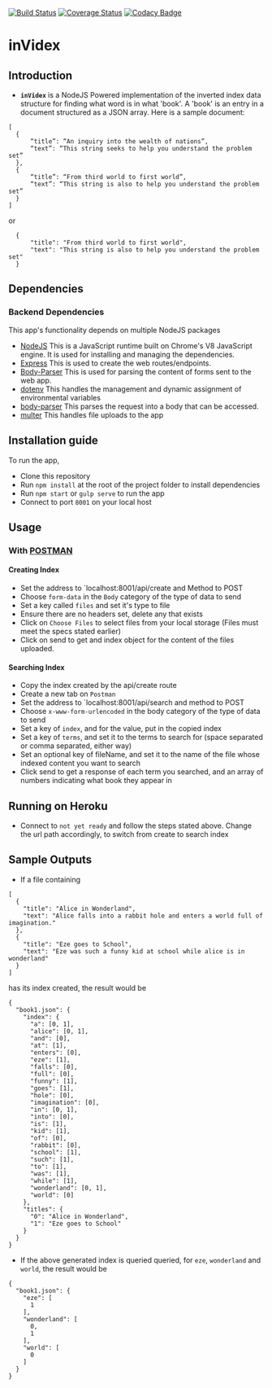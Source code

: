 [![Build Status](https://travis-ci.org/victor4l/inverted-index-api.svg?branch=master)](https://travis-ci.org/victor4l/inverted-index-api)
[![Coverage Status](https://coveralls.io/repos/github/victor4l/inverted-index-api/badge.svg?branch=server-side)](https://coveralls.io/github/victor4l/inverted-index-api?branch=server-side)
[![Codacy Badge](https://api.codacy.com/project/badge/Grade/ce450d93fff943a09bc429b694b3dfbf)](https://www.codacy.com/app/victor4l/inverted-index-api?utm_source=github.com&amp;utm_medium=referral&amp;utm_content=victor4l/inverted-index-api&amp;utm_campaign=Badge_Grade)
# inVidex

## Introduction
* **`inVidex`** is a NodeJS Powered implementation of the inverted index data structure for finding what word is in what 'book'. A 'book' is an entry in a document structured as a JSON array. Here is a sample document:

```
[
  {
      “title”: “An inquiry into the wealth of nations”,
      “text”: “This string seeks to help you understand the problem set”
  },
  {
      “title”: “From third world to first world”,
      “text”: “This string is also to help you understand the problem set”
  }
]

```
or

```
  {
      "title": "From third world to first world",
      "text": "This string is also to help you understand the problem set"
  }

```

## Dependencies

### Backend Dependencies
 This app's functionality depends on multiple NodeJS packages
* [NodeJS](https://nodejs.org/) This is a JavaScript runtime built on Chrome's V8 JavaScript engine. It is used for installing and managing the dependencies.
* [Express](https://expressjs.com/) This is used to create the web routes/endpoints.
* [Body-Parser](https://www.npmjs.com/package/body-parser) This is used for parsing the content of forms sent to the web app.
* [dotenv](https://www.npmjs.com/package/dotenv) This handles the management and dynamic assignment of environmental variables
* [body-parser](https://www.npmjs.com/package/body-parser) This parses the request into a body that can be accessed.
* [multer](https://github.com/expressjs/multer) This handles file uploads to the app

## Installation guide
To run the app,
* Clone this repository
* Run `npm install` at the root of the project folder to install dependencies
* Run `npm start` or `gulp serve` to run the app
* Connect to port `8001` on your local host

## Usage

### With [POSTMAN](https://chrome.google.com/webstore/detail/postman/fhbjgbiflinjbdggehcddcbncdddomop?hl=en)
#### Creating Index
* Set the address to `localhost:8001/api/create and Method to POST
* Choose `form-data` in the `Body` category of the type of data to send
* Set a key called `files` and set it's type to file
* Ensure there are no headers set, delete any that exists
* Click on `Choose Files` to select files from your local storage (Files must meet the specs stated earlier)
* Click on send to get and index object for the content of the files uploaded.

#### Searching Index
* Copy the index created by the api/create route
* Create a new tab on `Postman`
* Set the address to `localhost:8001/api/search and method to POST
* Choose `x-www-form-urlencoded` in the body category of the type of data to send
* Set a key of `index`, and for the value, put in the copied index
* Set a key of `terms`, and set it to the terms to search for (space separated or comma separated, either way)
* Set an optional key of fileName, and set it to the name of the file whose indexed content you want to search
* Click send to get a response of each term you searched, and an array of numbers indicating what book they appear in

## Running on Heroku
* Connect to `not yet ready` and follow the steps stated above. Change the url path accordingly, to switch from create to search index

## Sample Outputs

* If a file containing
```
[
  {
    "title": "Alice in Wonderland",
    "text": "Alice falls into a rabbit hole and enters a world full of imagination."
  },
  {
    "title": "Eze goes to School",
    "text": "Eze was such a funny kid at school while alice is in wonderland"
  }
]
```
has its index created, the result would be
```
{
  "book1.json": {
    "index": {
      "a": [0, 1],
      "alice": [0, 1],
      "and": [0],
      "at": [1],
      "enters": [0],
      "eze": [1],
      "falls": [0],
      "full": [0],
      "funny": [1],
      "goes": [1],
      "hole": [0],
      "imagination": [0],
      "in": [0, 1],
      "into": [0],
      "is": [1],
      "kid": [1],
      "of": [0],
      "rabbit": [0],
      "school": [1],
      "such": [1],
      "to": [1],
      "was": [1],
      "while": [1],
      "wonderland": [0, 1],
      "world": [0]
    },
    "titles": {
      "0": "Alice in Wonderland",
      "1": "Eze goes to School"
    }
  }
}
```
* If the above generated index is queried queried, for `eze`, `wonderland` and `world`, the result would be

```
{
  "book1.json": {
    "eze": [
      1
    ],
    "wonderland": [
      0,
      1
    ],
    "world": [
      0
    ]
  }
}

```